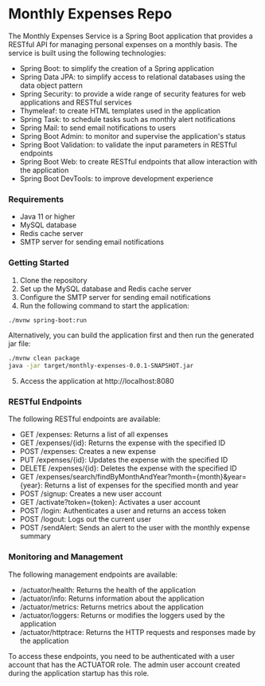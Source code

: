 # Monthly Expenses Repo
The Monthly Expenses Service is a Spring Boot application that provides a RESTful API for managing personal expenses on a monthly basis. The service is built using the following technologies:

- Spring Boot: to simplify the creation of a Spring application
- Spring Data JPA: to simplify access to relational databases using the data object pattern
- Spring Security: to provide a wide range of security features for web applications and RESTful services
- Thymeleaf: to create HTML templates used in the application
- Spring Task: to schedule tasks such as monthly alert notifications
- Spring Mail: to send email notifications to users
- Spring Boot Admin: to monitor and supervise the application's status
- Spring Boot Validation: to validate the input parameters in RESTful endpoints
- Spring Boot Web: to create RESTful endpoints that allow interaction with the application
- Spring Boot DevTools: to improve development experience

### Requirements
- Java 11 or higher
- MySQL database
- Redis cache server
- SMTP server for sending email notifications

### Getting Started
1.  Clone the repository
2.  Set up the MySQL database and Redis cache server
3.  Configure the SMTP server for sending email notifications
4.  Run the following command to start the application:

```bash
./mvnw spring-boot:run
```

Alternatively, you can build the application first and then run the generated jar file:

```bash
./mvnw clean package
java -jar target/monthly-expenses-0.0.1-SNAPSHOT.jar
```
5.  Access the application at http://localhost:8080

### RESTful Endpoints
The following RESTful endpoints are available:

- GET /expenses: Returns a list of all expenses
- GET /expenses/{id}: Returns the expense with the specified ID
- POST /expenses: Creates a new expense
- PUT /expenses/{id}: Updates the expense with the specified ID
- DELETE /expenses/{id}: Deletes the expense with the specified ID
- GET /expenses/search/findByMonthAndYear?month={month}&year={year}: Returns a list of expenses for the specified month and year
- POST /signup: Creates a new user account
- GET /activate?token={token}: Activates a user account
- POST /login: Authenticates a user and returns an access token
- POST /logout: Logs out the current user
- POST /sendAlert: Sends an alert to the user with the monthly expense summary

### Monitoring and Management
The following management endpoints are available:

- /actuator/health: Returns the health of the application
- /actuator/info: Returns information about the application
- /actuator/metrics: Returns metrics about the application
- /actuator/loggers: Returns or modifies the loggers used by the application
- /actuator/httptrace: Returns the HTTP requests and responses made by the application

To access these endpoints, you need to be authenticated with a user account that has the ACTUATOR role. The admin user account created during the application startup has this role.
